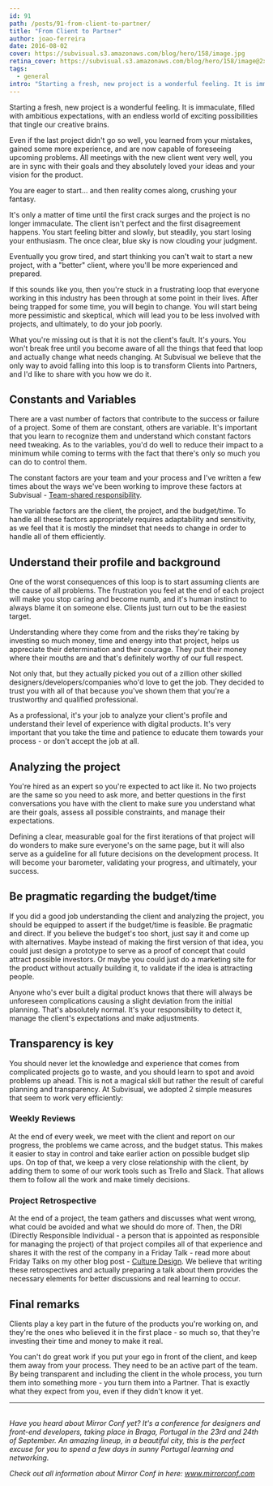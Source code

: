 ```yaml
---
id: 91
path: /posts/91-from-client-to-partner/
title: "From Client to Partner"
author: joao-ferreira
date: 2016-08-02
cover: https://subvisual.s3.amazonaws.com/blog/hero/158/image.jpg
retina_cover: https://subvisual.s3.amazonaws.com/blog/hero/158/image@2x.jpg
tags:
  - general
intro: "Starting a fresh, new project is a wonderful feeling. It is immaculate, filled with ambitious expectations, with an endless world of exciting possibilities that tingle our creative brains."
---
```


Starting a fresh, new project is a wonderful feeling. It is immaculate, filled with ambitious expectations, with an endless world of exciting possibilities that tingle our creative brains. 

Even if the last project didn't go so well, you learned from your mistakes, gained some more experience, and are now capable of foreseeing upcoming problems. All meetings with the new client went very well, you are in sync with their goals and they absolutely loved your ideas and your vision for the product.

You are eager to start... and then reality comes along, crushing your fantasy.

It's only a matter of time until the first crack surges and the project is no longer immaculate. The client isn't perfect and the first disagreement happens. You start feeling bitter and slowly, but steadily, you start losing your enthusiasm. The once clear, blue sky is now clouding your judgment. 

Eventually you grow tired, and start thinking you can't wait to start a new project, with a "better" client, where you'll be more experienced and prepared. 

If this sounds like you, then you're stuck in a frustrating loop that everyone working in this industry has been through at some point in their lives. After being trapped for some time, you will begin to change. You will start being more pessimistic and skeptical, which will lead you to be less involved with projects, and ultimately, to do your job poorly. 

What you're missing out is that it is not the client's fault. It's yours. You won't break free until you become aware of all the things that feed that loop and actually change what needs changing. At Subvisual we believe that the only way to avoid falling into this loop is to transform Clients into Partners, and I'd like to share with you how we do it. 

## Constants and Variables

There are a vast number of factors that contribute to the success or failure of a project. Some of them are constant, others are variable. It's important that you learn to recognize them and understand which constant factors need tweaking. As to the variables, you'd do well to reduce their impact to a minimum while coming to terms with the fact that there's only so much you can do to control them. 

The constant factors are your team and your process and I've written a few times about the ways we've been working to improve these factors at Subvisual - [Team-shared responsibility](https://subvisual.co/blog/posts/82-team-shared-responsibility).  

The variable factors are the client, the project, and the budget/time. To handle all these factors appropriately requires adaptability and sensitivity, as we feel that it is mostly the mindset that needs to change in order to handle all of them efficiently.

## Understand their profile and background

One of the worst consequences of this loop is to start assuming clients are the cause of all problems. The frustration you feel at the end of each project will make you stop caring and become numb, and it's human instinct to always blame it on someone else. Clients just turn out to be the easiest target.

Understanding where they come from and the risks they're taking by investing so much money, time and energy into that project, helps us appreciate their determination and their courage. They put their money where their mouths are and that's definitely worthy of our full respect. 

Not only that, but they actually picked you out of a zillion other skilled designers/developers/companies who'd love to get the job. They decided to trust you with all of that because you've shown them that you're a trustworthy and qualified professional. 

As a professional, it's your job to analyze your client's profile and understand their level of experience with digital products. It's very important that you take the time and patience to educate them towards your process - or don't accept the job at all. 


## Analyzing the project

You're hired as an expert so you're expected to act like it. No two projects are the same so you need to ask more, and better questions in the first conversations you have with the client to make sure you understand what are their goals, assess all possible constraints, and manage their expectations. 

Defining a clear, measurable goal for the first iterations of that project will do wonders to make sure everyone's on the same page, but it will also serve as a guideline for all future decisions on the development process. It will become your barometer, validating your progress, and ultimately, your success.


## Be pragmatic regarding the budget/time

If you did a good job understanding the client and analyzing the project, you should be equipped to assert if the budget/time is feasible. Be pragmatic and direct. If you believe the budget's too short, just say it and come up with alternatives. Maybe instead of making the first version of that idea, you could just design a prototype to serve as a proof of concept that could attract possible investors. Or maybe you could just do a marketing site for the product without actually building it, to validate if the idea is attracting people. 

Anyone who's ever built a digital product knows that there will always be unforeseen complications causing a slight deviation from the initial planning. That's absolutely normal. It's your responsibility to detect it, manage the client's expectations and make adjustments. 


## Transparency is key

You should never let the knowledge and experience that comes from complicated projects go to waste, and you should learn to spot and avoid problems up ahead. This is not a magical skill but rather the result of careful planning and transparency. At Subvisual, we adopted 2 simple measures that seem to work very efficiently:

### Weekly Reviews

At the end of every week, we meet with the client and report on our progress, the problems we came across, and the budget status. This makes it easier to stay in control and take earlier action on possible budget slip ups. On top of that, we keep a very close relationship with the client, by adding them to some of our work tools such as Trello and Slack. That allows them to follow all the work and make timely decisions.

### Project Retrospective

At the end of a project, the team gathers and discusses what went wrong, what could be avoided and what we should do more of. Then, the DRI (Directly Responsible Individual - a person that is appointed as responsible for managing the project) of that project compiles all of that experience and shares it with the rest of the company in a Friday Talk - read more about Friday Talks on my other blog post - [Culture Design](https://subvisual.co/blog/posts/77-culture-design). We believe that writing these retrospectives and actually preparing a talk about them provides the necessary elements for better discussions and real learning to occur.


## Final remarks

Clients play a key part in the future of the products you're working on, and they're the ones who believed it in the first place - so much so, that they're investing their time and money to make it real. 

You can't do great work if you put your ego in front of the client, and keep them away from your process. They need to be an active part of the team. By being transparent and including the client in the whole process, you turn them into something more - you turn them into a Partner. That is exactly what they expect from you, even if they didn't know it yet.


----

<br>
<i>Have you heard about Mirror Conf yet? It's a conference for designers and front-end developers, taking place in Braga, Portugal in the 23rd and 24th of September. An amazing lineup, in a beautiful city, this is the perfect excuse for you to spend a few days in sunny Portugal learning and networking. 

Check out all information about Mirror Conf in here: www.mirrorconf.com  </i>
